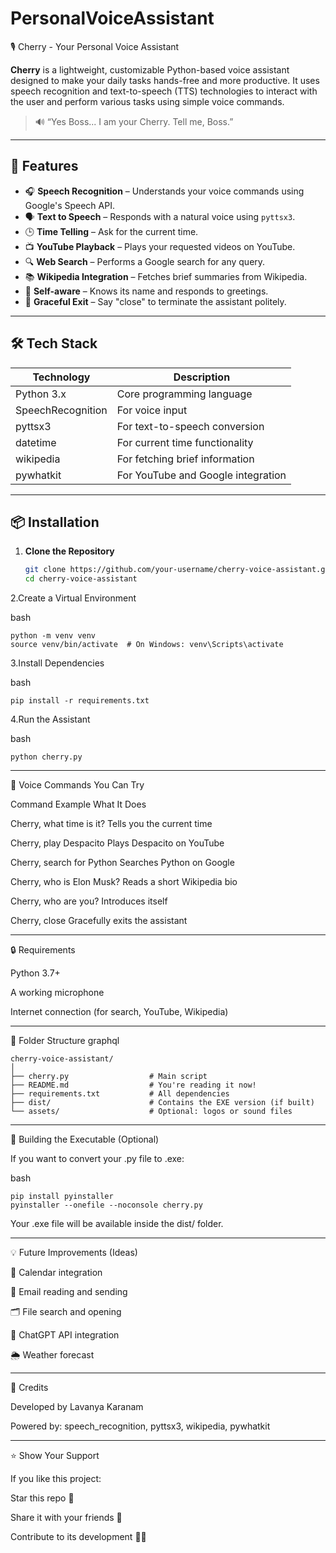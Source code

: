 # PersonalVoiceAssistant
 🎙️ Cherry - Your Personal Voice Assistant

**Cherry** is a lightweight, customizable Python-based voice assistant designed to make your daily tasks hands-free and more productive. It uses speech recognition and text-to-speech (TTS) technologies to interact with the user and perform various tasks using simple voice commands.

> 🔊 “Yes Boss... I am your Cherry. Tell me, Boss.”

---

## 🚀 Features

- 🎧 **Speech Recognition** – Understands your voice commands using Google's Speech API.
- 🗣️ **Text to Speech** – Responds with a natural voice using `pyttsx3`.
- 🕒 **Time Telling** – Ask for the current time.
- 📺 **YouTube Playback** – Plays your requested videos on YouTube.
- 🔍 **Web Search** – Performs a Google search for any query.
- 📚 **Wikipedia Integration** – Fetches brief summaries from Wikipedia.
- 🙋 **Self-aware** – Knows its name and responds to greetings.
- 🛑 **Graceful Exit** – Say "close" to terminate the assistant politely.

---

## 🛠️ Tech Stack

| Technology      | Description                          |
|----------------|--------------------------------------|
| Python 3.x      | Core programming language             |
| SpeechRecognition | For voice input                    |
| pyttsx3         | For text-to-speech conversion         |
| datetime        | For current time functionality        |
| wikipedia       | For fetching brief information        |
| pywhatkit       | For YouTube and Google integration    |

---

## 📦 Installation

1. **Clone the Repository**
   ```bash
   git clone https://github.com/your-username/cherry-voice-assistant.git
   cd cherry-voice-assistant
2.Create a Virtual Environment 

bash

    python -m venv venv
    source venv/bin/activate  # On Windows: venv\Scripts\activate
3.Install Dependencies

bash

    pip install -r requirements.txt

4.Run the Assistant

bash

    python cherry.py

-----------------------------------------------------------------------------------------------

🧠 Voice Commands You Can Try

Command Example	What It Does

Cherry, what time is it?	Tells you the current time

Cherry, play Despacito	Plays Despacito on YouTube

Cherry, search for Python	Searches Python on Google

Cherry, who is Elon Musk?	Reads a short Wikipedia bio

Cherry, who are you?	Introduces itself

Cherry, close	Gracefully exits the assistant

-----------------------------------------------------------------------------------------------

🔒 Requirements

Python 3.7+

A working microphone

Internet connection (for search, YouTube, Wikipedia)

-----------------------------------------------------------------------------------------------

📁 Folder Structure
graphql

    cherry-voice-assistant/
    │
    ├── cherry.py                  # Main script
    ├── README.md                  # You're reading it now!
    ├── requirements.txt           # All dependencies
    ├── dist/                      # Contains the EXE version (if built)
    └── assets/                    # Optional: logos or sound files

-----------------------------------------------------------------------------------------------
 
🔧 Building the Executable (Optional)

If you want to convert your .py file to .exe:

bash

    pip install pyinstaller
    pyinstaller --onefile --noconsole cherry.py
Your .exe file will be available inside the dist/ folder.

-----------------------------------------------------------------------------------------------

💡 Future Improvements (Ideas)

📅 Calendar integration

📧 Email reading and sending

🗂️ File search and opening

💬 ChatGPT API integration

🌦️ Weather forecast

-----------------------------------------------------------------------------------------------

🙌 Credits

Developed by Lavanya Karanam

Powered by: speech_recognition, pyttsx3, wikipedia, pywhatkit

-----------------------------------------------------------------------------------------------

⭐ Show Your Support

If you like this project:

Star this repo 🌟

Share it with your friends 🚀

Contribute to its development 🧑‍💻

